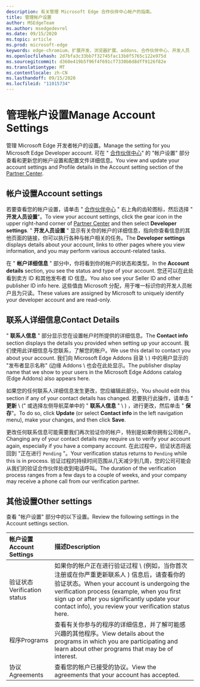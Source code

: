 ```yaml
---
description: 有关管理 Microsoft Edge 合作伙伴中心帐户的指南。
title: 管理帐户设置
author: MSEdgeTeam
ms.author: msedgedevrel
ms.date: 09/15/2020
ms.topic: article
ms.prod: microsoft-edge
keywords: edge-chromium、扩展开发、浏览器扩展、addons、合作伙伴中心、开发人员
ms.openlocfilehash: 2d7bfa3c33bb7f32745fac13b8f5765c122e975d
ms.sourcegitcommit: d360e419b5f96f4f691cf7330b0d8dff9126f82e
ms.translationtype: MT
ms.contentlocale: zh-CN
ms.lasthandoff: 09/15/2020
ms.locfileid: "11015734"
---
```

# <span data-ttu-id="43850-104">管理帐户设置</span><span class="sxs-lookup"><span data-stu-id="43850-104">Manage Account Settings</span></span>  

<span data-ttu-id="43850-105">管理 Microsoft Edge 开发者帐户的设置。</span><span class="sxs-lookup"><span data-stu-id="43850-105">Manage the setting for you Microsoft Edge Developer account.</span></span>  <span data-ttu-id="43850-106">可在 " [合作伙伴中心][MicrosoftPartnerCenter]" 的 "帐户设置" 部分查看和更新您的帐户设置和配置文件详细信息。</span><span class="sxs-lookup"><span data-stu-id="43850-106">You view and update your account settings and Profile details in the Account setting section of the [Partner Center][MicrosoftPartnerCenter].</span></span>  

## <span data-ttu-id="43850-107">帐户设置</span><span class="sxs-lookup"><span data-stu-id="43850-107">Account settings</span></span>  

<span data-ttu-id="43850-108">若要查看您的帐户设置，请单击 " [合作伙伴中心][MicrosoftPartnerCenter] " 右上角的齿轮图标，然后选择 " **开发人员设置**"。</span><span class="sxs-lookup"><span data-stu-id="43850-108">To view your account settings, click the gear icon in the upper right-hand corner of [Partner Center][MicrosoftPartnerCenter] and then select **Developer settings**.</span></span>  <span data-ttu-id="43850-109">" **开发人员设置** " 显示有关你的帐户的详细信息，指向你查看信息的其他页面的链接，你可以执行各种与帐户相关的任务。</span><span class="sxs-lookup"><span data-stu-id="43850-109">The **Developer settings** displays details about your account, links to other pages where you view information, and you may perform various account-related tasks.</span></span>  

<span data-ttu-id="43850-110">在 " **帐户详细信息** " 部分中，你将看到你的帐户的状态和类型。</span><span class="sxs-lookup"><span data-stu-id="43850-110">In the **Account details** section, you see the status and type of your account.</span></span>  <span data-ttu-id="43850-111">您还可以在此处看到卖方 ID 和其他发布者 ID 信息。</span><span class="sxs-lookup"><span data-stu-id="43850-111">You also see your Seller ID and other publisher ID info here.</span></span>  <span data-ttu-id="43850-112">这些值由 Microsoft 分配，用于唯一标识你的开发人员帐户且为只读。</span><span class="sxs-lookup"><span data-stu-id="43850-112">These values are assigned by Microsoft to uniquely identify your developer account and are read-only.</span></span>  

## <span data-ttu-id="43850-113">联系人详细信息</span><span class="sxs-lookup"><span data-stu-id="43850-113">Contact Details</span></span>  

<span data-ttu-id="43850-114">" **联系人信息** " 部分显示您在设置帐户时所提供的详细信息。</span><span class="sxs-lookup"><span data-stu-id="43850-114">The **Contact info** section displays the details you provided when setting up your account.</span></span>  <span data-ttu-id="43850-115">我们使用此详细信息与您联系，了解您的帐户。</span><span class="sxs-lookup"><span data-stu-id="43850-115">We use this detail to contact you about your account.</span></span>  <span data-ttu-id="43850-116">我们向 Microsoft Edge Addons 目录 \ ) 中的用户显示的 "发布者显示名称" (边缘 Addons \ 也会在此处显示。</span><span class="sxs-lookup"><span data-stu-id="43850-116">The publisher display name that we show to your users in the Microsoft Edge Addons catalog \(Edge Addons\) also appears here.</span></span>  
  
<span data-ttu-id="43850-117">如果您的任何联系人详细信息发生更改，您应编辑此部分。</span><span class="sxs-lookup"><span data-stu-id="43850-117">You should edit this section if any of your contact details has changed.</span></span> <span data-ttu-id="43850-118">若要执行此操作，请单击 " **更新** \ (" 或选择左侧导航菜单中的 " **联系人信息** " \ ) ，进行更改，然后单击 " **保存**"。</span><span class="sxs-lookup"><span data-stu-id="43850-118">To do so, click **Update** \(or select **Contact info** in the left navigation menu\), make your changes, and then click **Save**.</span></span>  

<span data-ttu-id="43850-119">更改任何联系信息可能需要我们再次验证你的帐户，特别是如果你拥有公司帐户。</span><span class="sxs-lookup"><span data-stu-id="43850-119">Changing any of your contact details may require us to verify your account again, especially if you have a company account.</span></span>  <span data-ttu-id="43850-120">在此过程中，验证状态将返回到 "正在进行 `Pending` "。</span><span class="sxs-lookup"><span data-stu-id="43850-120">Your verification status returns to `Pending` while this is in process.</span></span>  <span data-ttu-id="43850-121">验证过程的持续时间范围从几天减少到几周，您的公司可能会从我们的验证合作伙伴处收到电话呼叫。</span><span class="sxs-lookup"><span data-stu-id="43850-121">The duration of the verification process ranges from a few days to a couple of weeks, and your company may receive a phone call from our verification partner.</span></span>  

## <span data-ttu-id="43850-122">其他设置</span><span class="sxs-lookup"><span data-stu-id="43850-122">Other settings</span></span>  

<span data-ttu-id="43850-123">查看 "帐户设置" 部分中的以下设置。</span><span class="sxs-lookup"><span data-stu-id="43850-123">Review the following settings in the Account settings section.</span></span>  

| <span data-ttu-id="43850-124">帐户设置</span><span class="sxs-lookup"><span data-stu-id="43850-124">Account Settings</span></span> | <span data-ttu-id="43850-125">描述</span><span class="sxs-lookup"><span data-stu-id="43850-125">Description</span></span> |  
|:--- |:--- |  
| <span data-ttu-id="43850-126">验证状态</span><span class="sxs-lookup"><span data-stu-id="43850-126">Verification status</span></span> | <span data-ttu-id="43850-127">如果你的帐户正在进行验证过程 \ (例如，当你首次注册或在你严重更新联系人 ) 信息后，请查看你的验证状态。</span><span class="sxs-lookup"><span data-stu-id="43850-127">When your account is undergoing the verification process \(example, when you first sign up or after you significantly update your contact info\), you review your verification status here.</span></span> |  
| <span data-ttu-id="43850-128">程序</span><span class="sxs-lookup"><span data-stu-id="43850-128">Programs</span></span> | <span data-ttu-id="43850-129">查看有关你参与的程序的详细信息，并了解可能感兴趣的其他程序。</span><span class="sxs-lookup"><span data-stu-id="43850-129">View details about the programs in which you are participating and learn about other programs that may be of interest.</span></span>  
| <span data-ttu-id="43850-130">协议</span><span class="sxs-lookup"><span data-stu-id="43850-130">Agreements</span></span> | <span data-ttu-id="43850-131">查看您的帐户已接受的协议。</span><span class="sxs-lookup"><span data-stu-id="43850-131">View the agreements that your account has accepted.</span></span> |  

<!-- image links -->  

<!-- links -->  

[MicrosoftPartnerCenter]: https://partner.microsoft.com/dashboard/microsoftedge/public/login?ref=dd "合作伙伴中心"  
